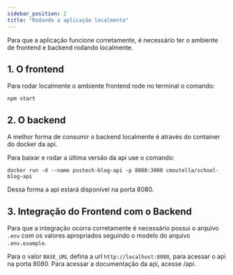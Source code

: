 ```yaml
---
sidebar_position: 2
title: "Rodando a aplicação localmente"
---
```


Para que a aplicação funcione corretamente, é necessário ter o ambiente de frontend e backend rodando localmente.


## 1. O frontend
Para rodar localmente o ambiente frontend rode no terminal o comando:

```
npm start
```

## 2. O backend
A melhor forma de consumir o backend localmente é através do container do docker da api.

Para baixar e rodar a última versão da api use o comando:

```
docker run -d --name postech-blog-api -p 8080:3000 cmoutella/school-blog-api
```

Dessa forma a api estará disponível na porta 8080.

## 3. Integração do Frontend com o Backend

Para que a integração ocorra corretamente é necessário possui o arquivo `.env` com os valores apropriados seguindo o modelo do arquivo `.env.example`.

Para o valor `BASE_URL` defina a url `http://localhost:8080`, para acessar o api na porta 8080.
Para acessar a documentação da api, acesse /api.
